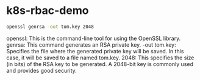 # k8s-rbac-demo

```bash
openssl genrsa -out tom.key 2048
```
openssl: This is the command-line tool for using the OpenSSL library.
genrsa: This command generates an RSA private key.
-out tom.key: Specifies the file where the generated private key will be saved. In this case, it will be saved to a file named tom.key.
2048: This specifies the size (in bits) of the RSA key to be generated. A 2048-bit key is commonly used and provides good security.
